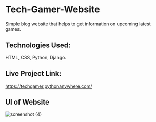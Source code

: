 # Tech-Gamer-Website

Simple blog website that helps to get information on upcoming latest games.

## Technologies Used:

HTML, CSS, Python, Django.


## Live Project Link:
https://techgamer.pythonanywhere.com/

## UI of Website
![screenshot (4)](https://github.com/rohanmr/TechGamer-Website/assets/122428641/e4732bed-5d9e-40d4-b3f9-9c97d222708b)
